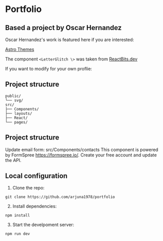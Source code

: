 # Portfolio
Based a project by Oscar Hernandez
---
Oscar Hernandez's work is featured here if you are interested:

[Astro Themes](https://astro.build/themes/details/dark-minimal/)

The component `<LetterGlitch \>` was taken from [ReactBits.dev](https://www.reactbits.dev/)

If you want to modify for your own proflie:
## **Project structure**
```
public/
└── svg/
src/
├── Components/
├── layouts/
├── React/
└── pages/
```
## **Project structure**
Update email form:
src/Components/contacts 
This component is powered by FormSpree https://formspree.io/. Create your free account and update the API.

## **Local configuration** 
1. Clone the repo:  
```
git clone https://github.com/arjuna1978/portfolio
```
2. Install dependencies:
```  
npm install
```
3. Start the develpoment server:
```  
npm run dev
```
